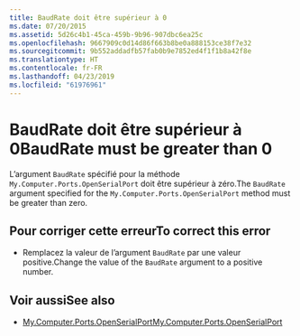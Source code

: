 ```yaml
---
title: BaudRate doit être supérieur à 0
ms.date: 07/20/2015
ms.assetid: 5d26c4b1-45ca-459b-9b96-907dbc6ea25c
ms.openlocfilehash: 9667909c0d14d86f663b8be0a888153ce38f7e32
ms.sourcegitcommit: 9b552addadfb57fab0b9e7852ed4f1f1b8a42f8e
ms.translationtype: HT
ms.contentlocale: fr-FR
ms.lasthandoff: 04/23/2019
ms.locfileid: "61976961"
---
```

# <a name="baudrate-must-be-greater-than-0"></a><span data-ttu-id="4ed1d-102">BaudRate doit être supérieur à 0</span><span class="sxs-lookup"><span data-stu-id="4ed1d-102">BaudRate must be greater than 0</span></span>
<span data-ttu-id="4ed1d-103">L’argument `BaudRate` spécifié pour la méthode `My.Computer.Ports.OpenSerialPort` doit être supérieur à zéro.</span><span class="sxs-lookup"><span data-stu-id="4ed1d-103">The `BaudRate` argument specified for the `My.Computer.Ports.OpenSerialPort` method must be greater than zero.</span></span>  
  
## <a name="to-correct-this-error"></a><span data-ttu-id="4ed1d-104">Pour corriger cette erreur</span><span class="sxs-lookup"><span data-stu-id="4ed1d-104">To correct this error</span></span>  
  
- <span data-ttu-id="4ed1d-105">Remplacez la valeur de l’argument `BaudRate` par une valeur positive.</span><span class="sxs-lookup"><span data-stu-id="4ed1d-105">Change the value of the `BaudRate` argument to a positive number.</span></span>  
  
## <a name="see-also"></a><span data-ttu-id="4ed1d-106">Voir aussi</span><span class="sxs-lookup"><span data-stu-id="4ed1d-106">See also</span></span>

- [<span data-ttu-id="4ed1d-107">My.Computer.Ports.OpenSerialPort</span><span class="sxs-lookup"><span data-stu-id="4ed1d-107">My.Computer.Ports.OpenSerialPort</span></span>](xref:Microsoft.VisualBasic.Devices.Ports.OpenSerialPort%2A)

